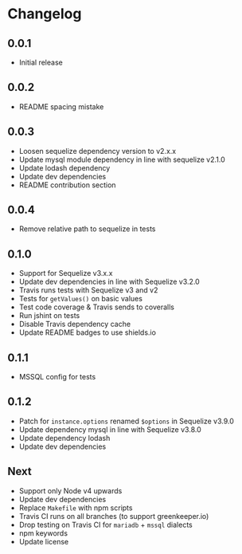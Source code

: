 # Changelog

## 0.0.1

* Initial release

## 0.0.2

* README spacing mistake

## 0.0.3

* Loosen sequelize dependency version to v2.x.x
* Update mysql module dependency in line with sequelize v2.1.0
* Update lodash dependency
* Update dev dependencies
* README contribution section

## 0.0.4

* Remove relative path to sequelize in tests

## 0.1.0

* Support for Sequelize v3.x.x
* Update dev dependencies in line with Sequelize v3.2.0
* Travis runs tests with Sequelize v3 and v2
* Tests for `getValues()` on basic values
* Test code coverage & Travis sends to coveralls
* Run jshint on tests
* Disable Travis dependency cache
* Update README badges to use shields.io

## 0.1.1

* MSSQL config for tests

## 0.1.2

* Patch for `instance.options` renamed `$options` in Sequelize v3.9.0
* Update dependency mysql in line with Sequelize v3.8.0
* Update dependency lodash
* Update dev dependencies

## Next

* Support only Node v4 upwards
* Update dev dependencies
* Replace `Makefile` with npm scripts
* Travis CI runs on all branches (to support greenkeeper.io)
* Drop testing on Travis CI for `mariadb` + `mssql` dialects
* npm keywords
* Update license
